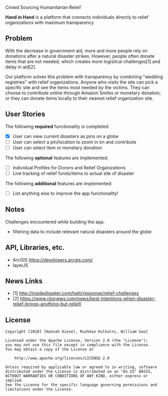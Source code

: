 Crowd Sourcing Humanitarian Relief

**Hand in Hand** is a platform that connects individuals directly to relief organizations with maximum transparency
## Problem
 With the decrease in government aid, more and more people rely on donations after a natural disaster strikes. However, people often donate items that are not needed, which creates more logisitcal challenges[1] and delay in aid[2].
 
 Our platform solves this problem with transparency by combining "wedding registries" with relief organizations.  Anyone who visits the site can pick a specific site and see the items most needed by the victims.  They can choose to contribute online through Amazon Smiles or monetary donation; or they can donate items locally to their nearest relief organization site. 
 
## User Stories

The following **required** functionality is completed:

- [X] User can view current disasters as pins on a globe
- [ ] User can select a pin/location to zoom in on and contribute
- [ ] User can select item or monetary donation

The following **optional** features are implemented:

- [ ] Individual Profiles for Donors and Relief Organizations
- [ ] Live tracking of relief funds/items to actual site of disaster

The following **additional** features are implemented:

- [ ] List anything else to improve the app functionality!

## Notes

Challenges encountered while building the app.
 - filtering data to include relevant natural disasters around the globe

## API, Libraries, etc.
 - ArcGIS https://developers.arcgis.com/
 - layerJS

## News Links
 - [1] http://insidedisaster.com/haiti/response/relief-challenges
 - [2] https://www.cbsnews.com/news/best-intentions-when-disaster-relief-brings-anything-but-relief/

## License

    Copyright [2018] [Hannah Kiesel, Rushmie Kulkarni, William Gao]

    Licensed under the Apache License, Version 2.0 (the "License");
    you may not use this file except in compliance with the License.
    You may obtain a copy of the License at

        http://www.apache.org/licenses/LICENSE-2.0

    Unless required by applicable law or agreed to in writing, software
    distributed under the License is distributed on an "AS IS" BASIS,
    WITHOUT WARRANTIES OR CONDITIONS OF ANY KIND, either express or implied.
    See the License for the specific language governing permissions and
    limitations under the License.
